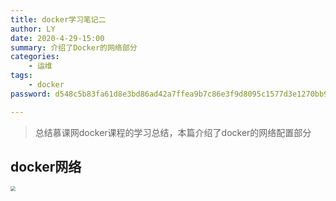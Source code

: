 ```yaml
---
title: docker学习笔记二
author: LY
date: 2020-4-29-15:00
summary: 介绍了Docker的网络部分
categories:
    - 运维
tags:
    - docker
password: d548c5b83fa61d8e3bd86ad42a7ffea9b7c86e3f9d8095c1577d3e1270bb9420

---
```


> 总结慕课网docker课程的学习总结，本篇介绍了docker的网络配置部分

## docker网络

<img src="https://txy-tc-ly-1256104767.cos.ap-guangzhou.myqcloud.com/20200429172739.png" style="zoom:50%;" />

